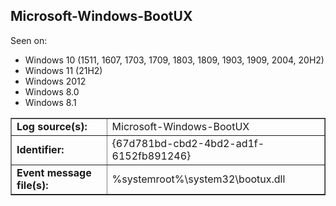 ## Microsoft-Windows-BootUX

Seen on:
* Windows 10 (1511, 1607, 1703, 1709, 1803, 1809, 1903, 1909, 2004, 20H2)
* Windows 11 (21H2)
* Windows 2012
* Windows 8.0
* Windows 8.1

<table border="1" class="docutils">
  <tbody>
    <tr>
      <td><b>Log source(s):</b></td>
      <td>Microsoft-Windows-BootUX</td>
    </tr>
    <tr>
      <td><b>Identifier:</b></td>
      <td>{67d781bd-cbd2-4bd2-ad1f-6152fb891246}</td>
    </tr>
    <tr>
      <td><b>Event message file(s):</b></td>
      <td>%systemroot%\system32\bootux.dll</td>
    </tr>
  </tbody>
</table>

&nbsp;

